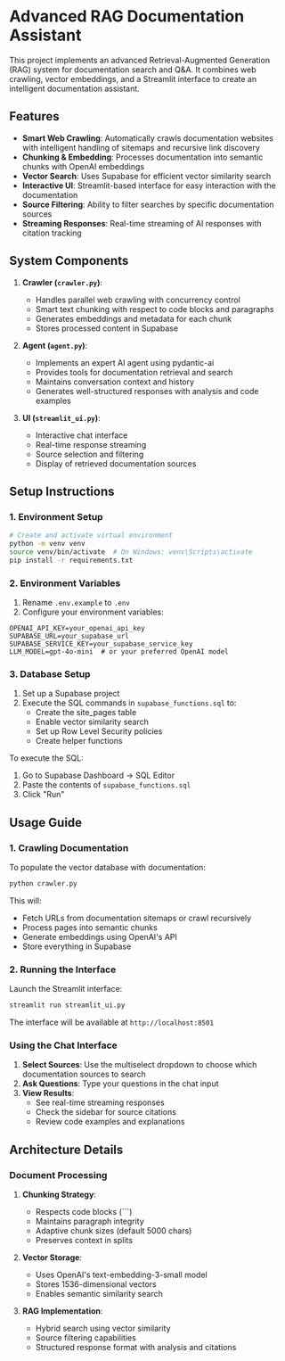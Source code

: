 # Advanced RAG Documentation Assistant

This project implements an advanced Retrieval-Augmented Generation (RAG) system for documentation search and Q&A. It combines web crawling, vector embeddings, and a Streamlit interface to create an intelligent documentation assistant.

## Features

- **Smart Web Crawling**: Automatically crawls documentation websites with intelligent handling of sitemaps and recursive link discovery
- **Chunking & Embedding**: Processes documentation into semantic chunks with OpenAI embeddings
- **Vector Search**: Uses Supabase for efficient vector similarity search
- **Interactive UI**: Streamlit-based interface for easy interaction with the documentation
- **Source Filtering**: Ability to filter searches by specific documentation sources
- **Streaming Responses**: Real-time streaming of AI responses with citation tracking

## System Components

1. **Crawler (`crawler.py`)**:
   - Handles parallel web crawling with concurrency control
   - Smart text chunking with respect to code blocks and paragraphs
   - Generates embeddings and metadata for each chunk
   - Stores processed content in Supabase

2. **Agent (`agent.py`)**:
   - Implements an expert AI agent using pydantic-ai
   - Provides tools for documentation retrieval and search
   - Maintains conversation context and history
   - Generates well-structured responses with analysis and code examples

3. **UI (`streamlit_ui.py`)**:
   - Interactive chat interface
   - Real-time response streaming
   - Source selection and filtering
   - Display of retrieved documentation sources

## Setup Instructions

### 1. Environment Setup

```bash
# Create and activate virtual environment
python -m venv venv
source venv/bin/activate  # On Windows: venv\Scripts\activate
pip install -r requirements.txt
```

### 2. Environment Variables

1. Rename `.env.example` to `.env`
2. Configure your environment variables:
```
OPENAI_API_KEY=your_openai_api_key
SUPABASE_URL=your_supabase_url
SUPABASE_SERVICE_KEY=your_supabase_service_key
LLM_MODEL=gpt-4o-mini  # or your preferred OpenAI model
```

### 3. Database Setup

1. Set up a Supabase project
2. Execute the SQL commands in `supabase_functions.sql` to:
   - Create the site_pages table
   - Enable vector similarity search
   - Set up Row Level Security policies
   - Create helper functions

To execute the SQL:
1. Go to Supabase Dashboard → SQL Editor
2. Paste the contents of `supabase_functions.sql`
3. Click "Run"

## Usage Guide

### 1. Crawling Documentation

To populate the vector database with documentation:

```bash
python crawler.py
```

This will:
- Fetch URLs from documentation sitemaps or crawl recursively
- Process pages into semantic chunks
- Generate embeddings using OpenAI's API
- Store everything in Supabase

### 2. Running the Interface

Launch the Streamlit interface:

```bash
streamlit run streamlit_ui.py
```

The interface will be available at `http://localhost:8501`

### Using the Chat Interface

1. **Select Sources**: Use the multiselect dropdown to choose which documentation sources to search
2. **Ask Questions**: Type your questions in the chat input
3. **View Results**: 
   - See real-time streaming responses
   - Check the sidebar for source citations
   - Review code examples and explanations

## Architecture Details

### Document Processing

1. **Chunking Strategy**:
   - Respects code blocks (```)
   - Maintains paragraph integrity
   - Adaptive chunk sizes (default 5000 chars)
   - Preserves context in splits

2. **Vector Storage**:
   - Uses OpenAI's text-embedding-3-small model
   - Stores 1536-dimensional vectors
   - Enables semantic similarity search

3. **RAG Implementation**:
   - Hybrid search using vector similarity
   - Source filtering capabilities
   - Structured response format with analysis and citations
